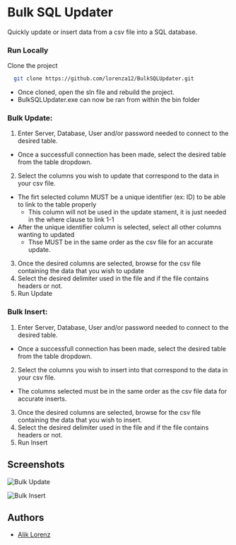 
# Bulk SQL Updater

Quickly update or insert data from a csv file into a SQL database.

### Run Locally

Clone the project

```bash
  git clone https://github.com/lorenza12/BulkSQLUpdater.git
```

- Once cloned, open the sln file and rebuild the project.
- BulkSQLUpdater.exe can now be ran from within the bin folder


### Bulk Update:
1. Enter Server, Database, User and/or password needed to connect to the desired table.
- Once a successfull connection has been made, select the desired table from the table dropdown.
2. Select the columns you wish to update that correspond to the data in your csv file.
- The firt selected column MUST be a unique identifier (ex: ID) to be able to link to the table properly
    - This column will not be used in the update stament, it is just needed in the where clause to link 1-1
- After the unique identifier column is selected, select all other columns wanting to updated
    - Thse MUST be in the same order as the csv file for an accurate update.
3. Once the desired columns are selected, browse for the csv file containing the data that you wish to update
4. Select the desired delimiter used in the file and if the file contains headers or not.
5. Run Update

### Bulk Insert:
1. Enter Server, Database, User and/or password needed to connect to the desired table.
- Once a successfull connection has been made, select the desired table from the table dropdown.
2. Select the columns you wish to insert into that correspond to the data in your csv file.
- The columns selected must be in the same order as the csv file data for accurate inserts.
3. Once the desired columns are selected, browse for the csv file containing the data that you wish to insert.
4. Select the desired delimiter used in the file and if the file contains headers or not.
5. Run Insert
## Screenshots

![Bulk Update](https://via.placeholder.com/468x300?text=App+Screenshot+Here)

![Bulk Insert](https://via.placeholder.com/468x300?text=App+Screenshot+Here)
## Authors

- [Alik Lorenz](https://github.com/lorenza12)

  
